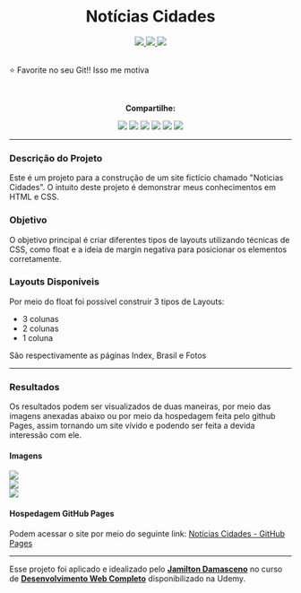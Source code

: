 <div align = "center">
  <h1 align="center">Notícias Cidades</h1>
  <a href = "mailto:vitorjarreta@gmail.com?subject=Gostaria de Entrar em contato">
    <img src = "https://img.shields.io/badge/Gmail-D14836?style=for-the-badge&logo=gmail&logoColor=white"/>
  </a>
  <a href = "https://www.linkedin.com/in/vitor-jarreta-a5ba2a207" >
    <img src = "https://img.shields.io/badge/LinkedIn-0077B5?style=for-the-badge&logo=linkedin&logoColor=white" />
  </a>
  <a href="https://www.kaggle.com/vitorjarretaribeiro">
    <img src = "https://img.shields.io/badge/Kaggle-20BEFF?style=for-the-badge&logo=Kaggle&logoColor=white">
  </a>
</div>

<div>
  <br>
  <p>⭐ Favorite no seu Git!! Isso me motiva</p>
</div>

<div align="center">
  <br>
  <p><strong>Compartilhe:</strong></p>
  <a href="https://x.com/intent/tweet?text=Check%20out%20this%20project%20on%20GitHub:%20https://github.com/vitor-jarreta/noticias-cidades"><img src= "https://img.shields.io/badge/compartilhe-000000?logo=x&logoColor=white"></a>
  <a href="https://www.facebook.com/sharer/sharer.php?u=https://github.com/vitor-jarreta/noticias-cidades"><img src="https://img.shields.io/badge/Compartilhe-1877F2?logo=facebook&logoColor=white"></a>
  <a href="https://www.linkedin.com/sharing/share-offsite/?url=https://github.com/vitor-jarreta/noticias-cidades"><img src="https://img.shields.io/badge/Compartilhe-0A66C2?logo=linkedin&logoColor=white"></a>
  <a href="https://www.instagram.com/vitorjarreta"><img src="https://img.shields.io/badge/Compartilhe-DD2A7B?logo=instagram&logoColor=white"></a>
  <a href="https://www.reddit.com/submit?url=https://github.com/vitor-jarreta/noticias-cidades"><img src="https://img.shields.io/badge/Compartilhe-FF4500?logo=reddit&logoColor=white"></a>
  <a href="https://api.whatsapp.com/send?text=https://github.com/vitor-jarreta/noticias-cidades"><img src="https://img.shields.io/badge/Compartilhe-25D366?logo=whatsapp&logoColor=white"></a>
</div>

<div>
    <hr>
    <h3>Descrição do Projeto</h3>
    <p>Este é um projeto para a construção de um site fictício chamado "Noticias Cidades". O intuito deste projeto é demonstrar meus conhecimentos em HTML e CSS.</p>
    <h3>Objetivo</h3>
    <p>O objetivo principal é criar diferentes tipos de layouts utilizando técnicas de CSS, como float e a ideia de margin negativa para posicionar os elementos corretamente.</p>
    <h3>Layouts Disponíveis</h3>
    <p>Por meio do float foi possível construir 3 tipos de Layouts:
        <ul>
            <li>3 colunas</li>
            <li>2 colunas</li>
            <li>1 coluna</li>
        </ul>
        São respectivamente as páginas Index, Brasil e Fotos</p>
</div>
    
<div>
    <hr>
    <h3>Resultados</h3>
    <p>Os resultados podem ser visualizados de duas maneiras, por meio das imagens anexadas abaixo ou por meio da hospedagem feita pelo github Pages, assim tornando um site vívido e podendo ser feita a devida interessão com ele.</p>
    <h4>Imagens</h4>
    <img src= "../main/images/results/home-page.png"><br>
    <img src="../main/images/results/brasil-page.png"><br>
    <img src="../main/images/results/foto-page.png"><br>
    <h4>Hospedagem GitHub Pages</h4>
    <p>Podem acessar o site por meio do seguinte link: <a href="https://vitor-jarreta.github.io/noticias-cidades/html/index.html" target="_blank">Notícias Cidades - GitHub Pages</a></p>
    <hr>
    <p>Esse projeto foi aplicado e idealizado pelo <a href="https://www.linkedin.com/in/jamiltondamasceno/" target="_blank"><strong>Jamilton Damasceno</strong></a> no curso de <a href="https://www.udemy.com/course/web-completo" target="_blank"><strong>Desenvolvimento Web Completo</strong></a> disponibilizado na Udemy.</p>
</div>
